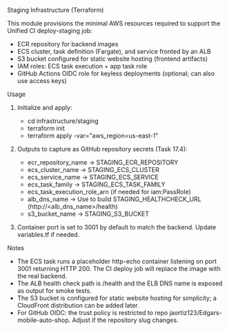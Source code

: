 Staging Infrastructure (Terraform)

This module provisions the minimal AWS resources required to support the Unified CI deploy-staging job:

- ECR repository for backend images
- ECS cluster, task definition (Fargate), and service fronted by an ALB
- S3 bucket configured for static website hosting (frontend artifacts)
- IAM roles: ECS task execution + app task role
- GitHub Actions OIDC role for keyless deployments (optional; can also use access keys)

Usage

1) Initialize and apply:

   - cd infrastructure/staging
   - terraform init
   - terraform apply -var="aws_region=us-east-1"

2) Outputs to capture as GitHub repository secrets (Task 17.4):

   - ecr_repository_name      -> STAGING_ECR_REPOSITORY
   - ecs_cluster_name         -> STAGING_ECS_CLUSTER
   - ecs_service_name         -> STAGING_ECS_SERVICE
   - ecs_task_family          -> STAGING_ECS_TASK_FAMILY
   - ecs_task_execution_role_arn (if needed for iam:PassRole)
   - alb_dns_name             -> Use to build STAGING_HEALTHCHECK_URL (http://<alb_dns_name>/health)
   - s3_bucket_name           -> STAGING_S3_BUCKET

3) Container port is set to 3001 by default to match the backend. Update variables.tf if needed.

Notes

- The ECS task runs a placeholder http-echo container listening on port 3001 returning HTTP 200. The CI deploy job will replace the image with the real backend.
- The ALB health check path is /health and the ELB DNS name is exposed as output for smoke tests.
- The S3 bucket is configured for static website hosting for simplicity; a CloudFront distribution can be added later.
- For GitHub OIDC: the trust policy is restricted to repo jaortiz123/Edgars-mobile-auto-shop. Adjust if the repository slug changes.
